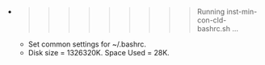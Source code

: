 * >>>>>>>>> Running inst-min-con-cld-bashrc.sh ...
  * Set common settings for ~/.bashrc.
  * Disk size = 1326320K. Space Used = 28K.
